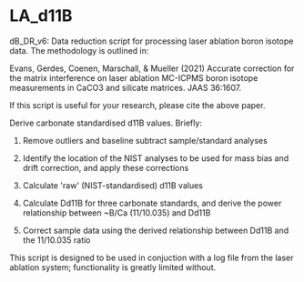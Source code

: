 # LA_d11B
dB_DR_v6: Data reduction script for processing laser ablation boron isotope data. The methodology is outlined in:

Evans, Gerdes, Coenen, Marschall, & Mueller (2021) Accurate correction for the matrix interference on laser ablation MC-ICPMS boron isotope measurements in CaCO3 and silicate matrices. JAAS 36:1607.

If this script is useful for your research, please cite the above paper.


Derive carbonate standardised d11B values. Briefly:

1) Remove outliers and baseline subtract sample/standard analyses

2) Identify the location of the NIST analyses to be used for mass bias and drift correction, and apply these corrections

3) Calculate 'raw' (NIST-standardised) d11B values

4) Calculate Dd11B for three carbonate standards, and derive the power relationship between ~B/Ca (11/10.035) and Dd11B

5) Correct sample data using the derived relationship between Dd11B and the 11/10.035 ratio

This script is designed to be used in conjuction with a log file from the laser ablation system; functionality is greatly limited without.
